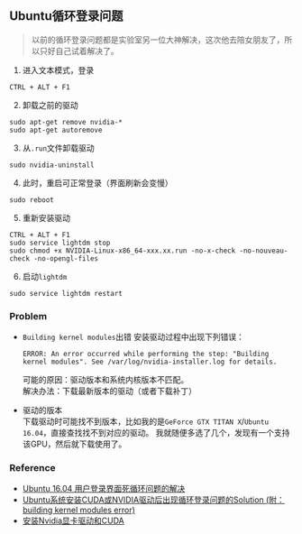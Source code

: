 
## Ubuntu循环登录问题
> 以前的循环登录问题都是实验室另一位大神解决，这次他去陪女朋友了，所以只好自己试着解决了。

1. 进入文本模式，登录
  ```
  CTRL + ALT + F1
  ```

2. 卸载之前的驱动
  ```
  sudo apt-get remove nvidia-*
  sudo apt-get autoremove
  ```
  
3. 从`.run`文件卸载驱动
  ```
  sudo nvidia-uninstall
  ```
  
4. 此时，重启可正常登录（界面刷新会变慢）
  ```
  sudo reboot
  ```

5. 重新安装驱动
  ```
  CTRL + ALT + F1
  sudo service lightdm stop
  sudo chmod +x NVIDIA-Linux-x86_64-xxx.xx.run -no-x-check -no-nouveau-check -no-opengl-files
  ```

6. 启动`lightdm`
  ```
  sudo service lightdm restart
  ```
  

### Problem

* `Building kernel modules`出错
  安装驱动过程中出现下列错误：
  ```
  ERROR: An error occurred while performing the step: "Building kernel modules". See /var/log/nvidia-installer.log for details.
  ```
  可能的原因：驱动版本和系统内核版本不匹配。   
  解决办法：下载最新版本的驱动（或者下载补丁）

* 驱动的版本  
  下载驱动时可能找不到版本，比如我的是`GeForce GTX TITAN X`/`Ubuntu 16.04`，直接查找找不到对应的驱动。
  我就随便多选了几个，发现有一个支持该GPU，然后就下载使用了。
  

### Reference
* [Ubuntu 16.04 用户登录界面死循环问题的解决](http://blog.csdn.net/ssmixi/article/details/73483795)
* [Ubuntu系统安装CUDA或NVIDIA驱动后出现循环登录问题的Solution (附：building kernel modules error)](http://blog.csdn.net/xl928471061/article/details/78130165)
* [安装Nvidia显卡驱动和CUDA](http://blog.csdn.net/bluewhalerobot/article/details/73658267)
